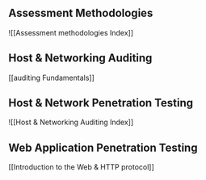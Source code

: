 ## Assessment Methodologies

![[Assessment methodologies Index]]

## Host & Networking Auditing

[[auditing Fundamentals]]
## Host & Network Penetration Testing

![[Host & Networking Auditing Index]]

## Web Application Penetration Testing
[[Introduction to the Web & HTTP protocol]]
